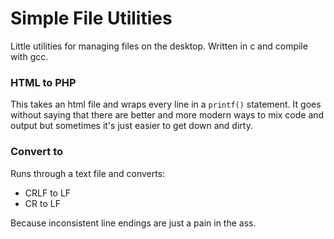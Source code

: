 # Simple File Utilities
Little utilities for managing files on the desktop.
Written in c and compile with gcc.

### HTML to PHP ###
This takes an html file and wraps every line in a `printf()` statement.
It goes without saying that there are better and more modern ways to mix code and output but sometimes it's just easier to get down and dirty.


### Convert to  ###
Runs through a text file and converts:
- CRLF to LF
- CR to LF

Because inconsistent line endings are just a pain in the ass.
